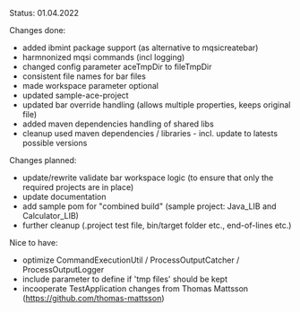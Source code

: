 Status: 01.04.2022 

Changes done: 
- added ibmint package support (as alternative to mqsicreatebar) 
- harmnonized mqsi commands (incl logging) 
- changed config parameter aceTmpDir to fileTmpDir
- consistent file names for bar files 
- made workspace parameter optional 
- updated sample-ace-project  
- updated bar override handling (allows multiple properties, keeps original file)
- added maven dependencies handling of shared libs 
- cleanup used maven dependencies / libraries - incl. update to latests possible versions

Changes planned: 
- update/rewrite validate bar workspace logic (to ensure that only the required projects are in place) 
- update documentation  
- add sample pom for "combined build" (sample project: Java_LIB and Calculator_LIB) 
- further cleanup  (.project test file, bin/target folder etc., end-of-lines etc.) 


Nice to have: 
- optimize CommandExecutionUtil / ProcessOutputCatcher / ProcessOutputLogger 
- include parameter to define if 'tmp files' should be kept 
- incooperate TestApplication changes from Thomas Mattsson (https://github.com/thomas-mattsson)
